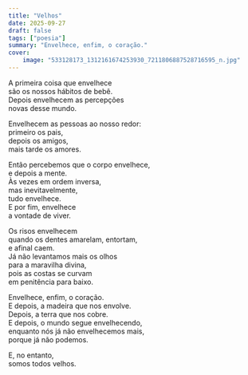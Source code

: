 ```yaml
---
title: "Velhos"
date: 2025-09-27
draft: false
tags: ["poesia"]
summary: "Envelhece, enfim, o coração."
cover:
    image: "533128173_1312161674253930_7211806887528716595_n.jpg"
---
```


A primeira coisa que envelhece<br>
são os nossos hábitos de bebê.<br>
Depois envelhecem as percepções<br>
novas desse mundo.<br>

Envelhecem as pessoas ao nosso redor:<br>
primeiro os pais,<br>
depois os amigos,<br>
mais tarde os amores.<br>

Então percebemos que o corpo envelhece,<br>
e depois a mente.<br>
Às vezes em ordem inversa,<br>
mas inevitavelmente,<br>
tudo envelhece.<br>
E por fim, envelhece<br>
a vontade de viver.<br>

Os risos envelhecem<br>
quando os dentes amarelam, entortam,<br>
e afinal caem.<br>
Já não levantamos mais os olhos<br>
para a maravilha divina,<br>
pois as costas se curvam<br>
em penitência para baixo.<br>

Envelhece, enfim, o coração.<br>
E depois, a madeira que nos envolve.<br>
Depois, a terra que nos cobre.<br>
E depois, o mundo segue envelhecendo,<br>
enquanto nós já não envelhecemos mais,<br>
porque já não podemos.<br>

E, no entanto,<br>
somos todos velhos.

